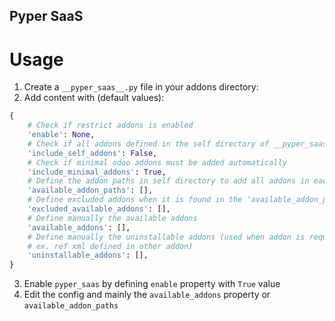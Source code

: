 Pyper SaaS
----------

# Usage

1. Create a `__pyper_saas__.py` file in your addons directory:
2. Add content with (default values):
```python
{
    # Check if restrict addons is enabled
    'enable': None,
    # Check if all addons defined in the self directory of __pyper_saas__.py file must be added
    'include_self_addons': False,
    # Check if minimal odoo addons must be added automatically
    'include_minimal_addons': True,
    # Define the addon paths in self directory to add all addons in each path
    'available_addon_paths': [],
    # Define excluded addons when it is found in the 'available_addon_paths'
    'excluded_available_addons': [],
    # Define manually the available addons
    'available_addons': [],
    # Define manually the uninstallable addons (used when addon is required by invalid dependency,
    # ex. ref xml defined in other addon)
    'uninstallable_addons': [],
}
```
3. Enable `pyper_saas` by defining `enable` property with `True` value 
4. Edit the config and mainly the `available_addons` property or `available_addon_paths`
